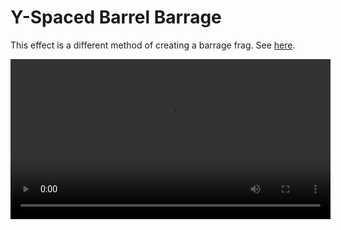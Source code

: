 # Y-Spaced Barrel Barrage

This effect is a different method of creating a barrage frag. See [here](./barrage_frag.md#y-spaced-barrel-method-y-spaced-barrel-barrage-ysbb).

<video height=256 controls>
  <source src="diagrams/y-spaced_barrel_barrage.mp4" type="video/mp4">
  Your browser does not support the video tag.
</video>